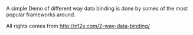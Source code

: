 

A simple Demo of different way data binding is done by somes of the most
popular frameworks around.


All rights comes from http://n12v.com/2-way-data-binding/
